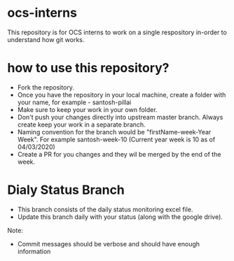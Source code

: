# ocs-interns
This repository is for OCS interns to work on a single respository in-order to understand how git works. 


# how to use this repository?

- Fork the repository. 
- Once you have the repository in your local machine, create a folder with your name, for example - santosh-pillai
- Make sure to keep your work in your own folder. 
- Don't push your changes directly into upstream master branch. Always create keep your work in a separate branch.
- Naming convention for the branch would be "firstName-week-Year Week". For example santosh-week-10 (Current year week is 10 as of 04/03/2020)
- Create a PR for you changes and they wil be merged by the end of the week. 


# Dialy Status Branch
- This branch consists of the daily status monitoring excel file. 
- Update this branch daily with your status (along with the google drive). 

Note: 
- Commit messages should be verbose and should have enough information
